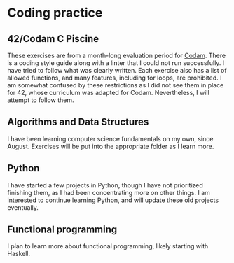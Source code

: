 # Coding practice

## 42/Codam C Piscine
These exercises are from a month-long evaluation period for [Codam](https://www.codam.nl/).
There is a coding style guide along with a linter that I could not run successfully. I have tried to follow what was clearly written. Each exercise also has a list of allowed functions, and many features, including for loops, are prohibited. I am somewhat confused by these restrictions as I did not see them in place for 42, whose curriculum was adapted for Codam. Nevertheless, I will attempt to follow them.

## Algorithms and Data Structures
I have been learning computer science fundamentals on my own, since August. Exercises will be put into the appropriate folder as I learn more.

## Python
I have started a few projects in Python, though I have not prioritized finishing them, as I had been concentrating more on other things. I am interested to continue learning Python, and will update these old projects eventually.

## Functional programming
I plan to learn more about functional programming, likely starting with Haskell.
